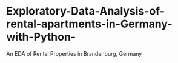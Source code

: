 # Exploratory-Data-Analysis-of-rental-apartments-in-Germany-with-Python-
An EDA of Rental Properties in Brandenburg, Germany
